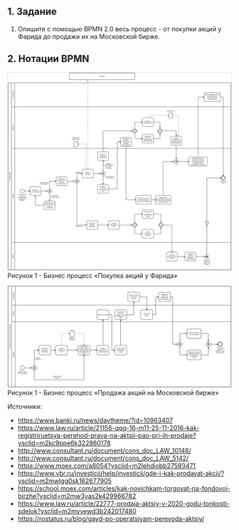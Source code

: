 ## 1. Задание

1.	Опишите с помощью BPMN 2.0 весь процесс - от покупки акций у Фарида до продажи их на Московской бирже.

## 2. Нотации BPMN  

![<БП Покупка акций у Фарида>](images/Покупка_акций.png)   
Рисунок 1 - Бизнес процесс «Покупка акций у Фарида»

![<БП Продажа акций на Московской бирже>](images/Продажа_акций.png)   
Рисунок 1 - Бизнес процесс «Продажа акций на Московской бирже»

Источники:
- https://www.banki.ru/news/daytheme/?id=10963407
- https://www.law.ru/article/21156-qqq-16-m11-25-11-2016-kak-registriruetsya-perehod-prava-na-aktsii-pao-pri-ih-prodaje?ysclid=m2kc9ppe6k322860178
- http://www.consultant.ru/document/cons_doc_LAW_10148/
- http://www.consultant.ru/document/cons_doc_LAW_5142/
- https://www.moex.com/a8054?ysclid=m2lehdiobb27593471
- https://www.vbr.ru/investicii/help/investicii/gde-i-kak-prodavat-akcii/?ysclid=m2mwlgg0sk162677905
- https://school.moex.com/articles/kak-novichkam-torgovat-na-fondovoj-birzhe?ysclid=m2mw3yas2k429966782
- https://www.law.ru/article/22777-prodaja-aktsiy-v-2020-godu-tonkosti-sdelok?ysclid=m2mvvewd3b242017480
- https://rostatus.ru/blog/gayd-po-operatsiyam-perevoda-aktsiy/
